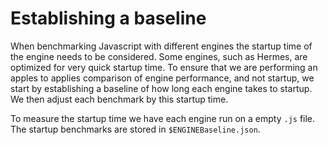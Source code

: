 # Establishing a baseline

When benchmarking Javascript with different engines the startup time of the engine needs to be considered.  Some engines, such as Hermes, are optimized for very quick startup time.  To ensure that we are performing an apples to applies comparison of engine performance, and not startup, we start by establishing a baseline of how long each engine takes to startup.  We then adjust each benchmark by this startup time.

To measure the startup time we have each engine run on a empty `.js` file.  The startup benchmarks are stored in `$ENGINEBaseline.json`.
